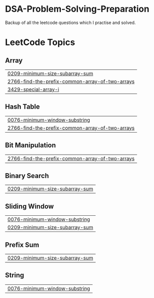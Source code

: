 # DSA-Problem-Solving-Preparation
Backup of all the leetcode questions which I practise and solved.

<!---LeetCode Topics Start-->
# LeetCode Topics
## Array
|  |
| ------- |
| [0209-minimum-size-subarray-sum](https://github.com/MaheshJain0601/DSA-Problem-Solving-Preparation/tree/master/0209-minimum-size-subarray-sum) |
| [2766-find-the-prefix-common-array-of-two-arrays](https://github.com/MaheshJain0601/DSA-Problem-Solving-Preparation/tree/master/2766-find-the-prefix-common-array-of-two-arrays) |
| [3429-special-array-i](https://github.com/MaheshJain0601/DSA-Problem-Solving-Preparation/tree/master/3429-special-array-i) |
## Hash Table
|  |
| ------- |
| [0076-minimum-window-substring](https://github.com/MaheshJain0601/DSA-Problem-Solving-Preparation/tree/master/0076-minimum-window-substring) |
| [2766-find-the-prefix-common-array-of-two-arrays](https://github.com/MaheshJain0601/DSA-Problem-Solving-Preparation/tree/master/2766-find-the-prefix-common-array-of-two-arrays) |
## Bit Manipulation
|  |
| ------- |
| [2766-find-the-prefix-common-array-of-two-arrays](https://github.com/MaheshJain0601/DSA-Problem-Solving-Preparation/tree/master/2766-find-the-prefix-common-array-of-two-arrays) |
## Binary Search
|  |
| ------- |
| [0209-minimum-size-subarray-sum](https://github.com/MaheshJain0601/DSA-Problem-Solving-Preparation/tree/master/0209-minimum-size-subarray-sum) |
## Sliding Window
|  |
| ------- |
| [0076-minimum-window-substring](https://github.com/MaheshJain0601/DSA-Problem-Solving-Preparation/tree/master/0076-minimum-window-substring) |
| [0209-minimum-size-subarray-sum](https://github.com/MaheshJain0601/DSA-Problem-Solving-Preparation/tree/master/0209-minimum-size-subarray-sum) |
## Prefix Sum
|  |
| ------- |
| [0209-minimum-size-subarray-sum](https://github.com/MaheshJain0601/DSA-Problem-Solving-Preparation/tree/master/0209-minimum-size-subarray-sum) |
## String
|  |
| ------- |
| [0076-minimum-window-substring](https://github.com/MaheshJain0601/DSA-Problem-Solving-Preparation/tree/master/0076-minimum-window-substring) |
<!---LeetCode Topics End-->